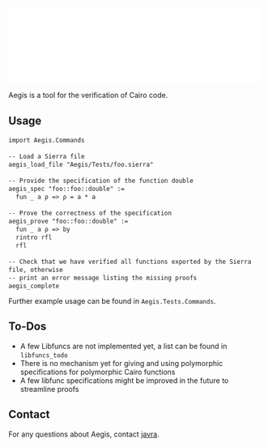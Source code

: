 <img src="./images/logo_white.png" alt="" width="500" >

Aegis is a tool for the verification of Cairo code.

## Usage

```lean
import Aegis.Commands

-- Load a Sierra file
aegis_load_file "Aegis/Tests/foo.sierra"

-- Provide the specification of the function double
aegis_spec "foo::foo::double" :=
  fun _ a ρ => ρ = a * a

-- Prove the correctness of the specification
aegis_prove "foo::foo::double" :=
  fun _ a ρ => by
  rintro rfl
  rfl

-- Check that we have verified all functions exported by the Sierra file, otherwise
-- print an error message listing the missing proofs
aegis_complete
```

Further example usage can be found in `Aegis.Tests.Commands`.

## To-Dos

* A few Libfuncs are not implemented yet, a list can be found in `libfuncs_todo`
* There is no mechanism yet for giving and using polymorphic specifications for polymorphic Cairo functions
* A few libfunc specifications might be improved in the future to streamline proofs

## Contact

For any questions about Aegis, contact [javra](mailto:jakob@lindylabs.net).


